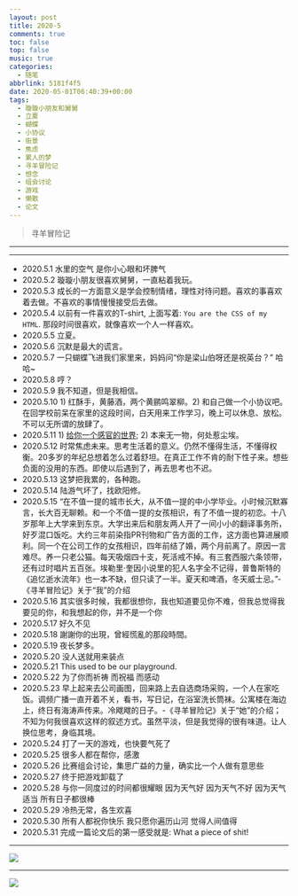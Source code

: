 ```yaml
---
layout: post
title: 2020-5
comments: true
toc: false
top: false
music: true
categories:
  - 随笔
abbrlink: 5181f4f5
date: 2020-05-01T06:40:39+00:00
tags:
  - 璇璇小朋友和舅舅
  - 立夏
  - 蝴蝶
  - 小协议
  - 街景
  - 焦虑
  - 累人的梦
  - 寻羊冒险记
  - 想念
  - 组会讨论
  - 游戏
  - 懒散
  - 论文
---
```


> 寻羊冒险记

<!--more-->

<meting-js
	name="夜曲"
	artist="周杰伦"
	url="https://1drv.ws/u/s!Av4QPqlXky0kk1JcqqGbISRulsV3?e=XNfPcN">
</meting-js>


--- 

***

- 2020.5.1 水里的空气 是你小心眼和坏脾气
- 2020.5.2 璇璇小朋友很喜欢舅舅，一直粘着我玩。
- 2020.5.3 成长的一方面意义是学会控制情绪，理性对待问题。喜欢的事喜欢着去做。不喜欢的事情慢慢接受后去做。
- 2020.5.4 以前有一件喜欢的T-shirt, 上面写着: `You are the CSS of my HTML`. 那段时间很喜欢，就像喜欢一个人一样喜欢。
- 2020.5.5 立夏。
- 2020.5.6 沉默是最大的谎言。
- 2020.5.7 一只蝴蝶飞进我们家里来，妈妈问“你是梁山伯呀还是祝英台？” 哈哈~
- 2020.5.8 哼？
- 2020.5.9 我不知道，但是我相信。
- 2020.5.10 1) 红酥手，黄藤酒，两个黄鹂鸣翠柳。2) 和自己做一个小协议吧。在回学校前呆在家里的这段时间，白天用来工作学习，晚上可以休息、放松。不可以无所谓的放肆了。
- 2020.5.11 1) [给你一个感官的世界](https://mp.weixin.qq.com/s?__biz=MzU2MTUxNTg1NQ==&mid=2247484708&idx=1&sn=b68b3c2ebd9a3d8602e7de6c45aade63&chksm=fc76d904cb01501278f0c5449632afa8296a81bc9dafbd7e06765cc59633fe1012f9ac412797&scene=0&xtrack=1&key=955c0459e70002ad0991b7274a1f0ee06fe0cf061f5f98409dd14d6f171356a668b952133493e40d9ee0273fabde1cd133388a29f6cbc85b48e094daf11157e8b5ddaaa28ca61a21bca4c98ecf9a026a&ascene=1&uin=MTAzMDMwMjI0MA%3D%3D&devicetype=Windows+10&version=62070155&lang=zh_CN&exportkey=AUJVtzmmqoP1RklW6w0PvkU%3D&pass_ticket=C6C4qWtcV8jmXR5vAbkDpRP15mBAmHTkBSSC32wXWg80a1ouSgJyyGSYkZt6Ni%2FZ); 2) 本来无一物，何处惹尘埃。
- 2020.5.12 时常焦虑未来。思考生活着的意义。仍然不懂得生活，不懂得权衡。20多岁的年纪总想着怎么过着舒坦。在真正工作不肯的耐下性子来。想些负面的没用的东西。即使以后遇到了，再去思考也不迟。
- 2020.5.13 这梦把我累的，各种跑。
- 2020.5.14 陆游气坏了，找欧阳修。
- 2020.5.15 “在不值一提的城市长大，从不值一提的中小学毕业。小时候沉默寡言，长大百无聊赖。和一个不值一提的女孩相识，有了不值一提的初恋。十八岁那年上大学来到东京。大学出来后和朋友两人开了一间小小的翻译事务所，好歹混口饭吃。大约三年前染指PR刊物和广告方面的工作，这方面也算进展顺利。同一个在公司工作的女孩相识，四年前结了婚，两个月前离了。原因一言难尽。养一只老公猫。每天吸烟四十支，死活戒不掉。有三套西服六条领带，还有过时唱片五百张。埃勒里·奎因小说里的犯人名字全不记得，普鲁斯特的《追忆逝水流年》也一本不缺，但只读了一半。夏天和啤酒，冬天威士忌。”-《寻羊冒险记》关于“我”的介绍
- 2020.5.16 其实很多时候，我都很想你，我也知道要见你不难，但我总觉得我要见的你，和我想起的你，并不是一个你
- 2020.5.17 好久不见
- 2020.5.18 謝謝你的出現，曾經慌亂的那段時間。
- 2020.5.19 夜长梦多。
- 2020.5.20 没人送就用来装点
- 2020.5.21 This used to be our playground.
- 2020.5.22 为了你而祈祷 而祝福 而感动
- 2020.5.23 早上起来去公司画图，回来路上去自选商场采购，一个人在家吃饭。调频广播一直开着不关，看书，写日记，在浴室洗长筒袜。公寓楼在海边上，终日有海涛声传来。冷飕飕的日子。-《寻羊冒险记》关于“她”的介绍；不知为何我很喜欢这样的叙述方式。虽然平淡，但是我觉得的很有味道。让人换位思考，身临其境。
- 2020.5.24 打了一天的游戏，也快要气死了
- 2020.5.25 很多人都在帮你，感激
- 2020.5.26 比赛组会讨论，集思广益的力量，确实比一个人做有意思些
- 2020.5.27 终于把游戏卸载了
- 2020.5.28 与你一同度过的时间都很耀眼 因为天气好 因为天气不好 因为天气适当 所有日子都很棒
- 2020.5.29 冷热无常，各生欢喜
- 2020.5.30 所有人都祝你快乐 我只愿你遍历山河 觉得人间值得
- 2020.5.31 完成一篇论文后的第一感受就是: What a piece of shit!


***
![](https://gitee.com/xunhs/xunhs/raw/master/pics/2020/summer/20200501102611.jpg)

*** 
![](https://cdn.jsdelivr.net/gh/xunhs/image_host/history/ethan.imfast.io/imgs/2020/05/20200516161120.jpg)

